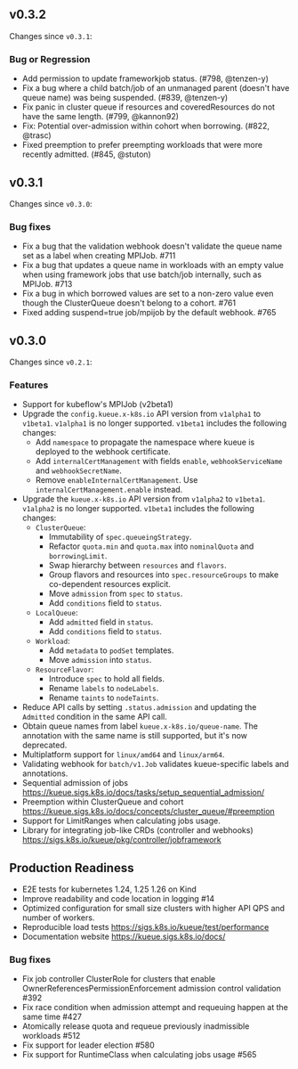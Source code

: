 ## v0.3.2

Changes since `v0.3.1`:

### Bug or Regression

- Add permission to update frameworkjob status. (#798, @tenzen-y)
- Fix a bug where a child batch/job of an unmanaged parent (doesn't have queue name) was being suspended. (#839, @tenzen-y)
- Fix panic in cluster queue if resources and coveredResources do not have the same length. (#799, @kannon92)
- Fix: Potential over-admission within cohort when borrowing. (#822, @trasc)
- Fixed preemption to prefer preempting workloads that were more recently admitted. (#845, @stuton)

## v0.3.1

Changes since `v0.3.0`:

### Bug fixes

- Fix a bug that the validation webhook doesn't validate the queue name set as a label when creating MPIJob. #711
- Fix a bug that updates a queue name in workloads with an empty value when using framework jobs that use batch/job internally, such as MPIJob. #713
- Fix a bug in which borrowed values are set to a non-zero value even though the ClusterQueue doesn't belong to a cohort. #761
- Fixed adding suspend=true job/mpijob by the default webhook. #765

## v0.3.0

Changes since `v0.2.1`:

### Features

- Support for kubeflow's MPIJob (v2beta1)
- Upgrade the `config.kueue.x-k8s.io` API version from `v1alpha1` to `v1beta1`. `v1alpha1` is no longer supported.
  `v1beta1` includes the following changes:
  - Add `namespace` to propagate the namespace where kueue is deployed to the webhook certificate.
  - Add `internalCertManagement` with fields `enable`, `webhookServiceName` and `webhookSecretName`.
  - Remove `enableInternalCertManagement`. Use `internalCertManagement.enable` instead.
- Upgrade the `kueue.x-k8s.io` API version from `v1alpha2` to `v1beta1`.
  `v1alpha2` is no longer supported.
  `v1beta1` includes the following changes:
  - `ClusterQueue`:
    - Immutability of `spec.queueingStrategy`.
    - Refactor `quota.min` and `quota.max` into `nominalQuota` and `borrowingLimit`.
    - Swap hierarchy between `resources` and `flavors`.
    - Group flavors and resources into `spec.resourceGroups` to make
      co-dependent resources explicit.
    - Move `admission` from `spec` to `status`.
    - Add `conditions` field to `status`.
  - `LocalQueue`:
    - Add `admitted` field in `status`.
    - Add `conditions` field to `status`.
  - `Workload`:
    - Add `metadata` to `podSet` templates.
    - Move `admission` into `status`.
  - `ResourceFlavor`:
    - Introduce `spec` to hold all fields.
    - Rename `labels` to `nodeLabels`.
    - Rename `taints` to `nodeTaints`.
- Reduce API calls by setting `.status.admission` and updating the `Admitted` condition in the same API call.
- Obtain queue names from label `kueue.x-k8s.io/queue-name`. The annotation with
  the same name is still supported, but it's now deprecated.
- Multiplatform support for `linux/amd64` and `linux/arm64`.
- Validating webhook for `batch/v1.Job` validates kueue-specific labels and
  annotations.
- Sequential admission of jobs https://kueue.sigs.k8s.io/docs/tasks/setup_sequential_admission/
- Preemption within ClusterQueue and cohort https://kueue.sigs.k8s.io/docs/concepts/cluster_queue/#preemption
- Support for LimitRanges when calculating jobs usage.
- Library for integrating job-like CRDs (controller and webhooks) https://sigs.k8s.io/kueue/pkg/controller/jobframework

## Production Readiness

- E2E tests for kubernetes 1.24, 1.25 1.26 on Kind
- Improve readability and code location in logging #14
- Optimized configuration for small size clusters with higher API QPS and number
  of workers.
- Reproducible load tests https://sigs.k8s.io/kueue/test/performance
- Documentation website https://kueue.sigs.k8s.io/docs/

### Bug fixes

- Fix job controller ClusterRole for clusters that enable OwnerReferencesPermissionEnforcement admission control validation #392
- Fix race condition when admission attempt and requeuing happen at the same time #427
- Atomically release quota and requeue previously inadmissible workloads #512
- Fix support for leader election #580
- Fix support for RuntimeClass when calculating jobs usage #565
